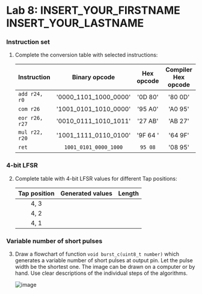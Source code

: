 # Lab 8: INSERT_YOUR_FIRSTNAME INSERT_YOUR_LASTNAME

### Instruction set

1. Complete the conversion table with selected instructions:

   | **Instruction** | **Binary opcode** | **Hex opcode** | **Compiler Hex opcode** |
   | :-- | :-: | :-: | :-: |
   | `add r24, r0`  | '0000_1101_1000_0000' | '0D 80'  | '80 0D' |
   | `com r26`      | '1001_0101_1010_0000' | '95 A0'  | 'A0 95' |
   | `eor r26, r27` | '0010_0111_1010_1011' | '27 AB'  | 'AB 27' |
   | `mul r22, r20` | '1001_1111_0110_0100' | '9F 64 ' | '64 9F' |
   | `ret`          | `1001_0101_0000_1000` | `95 08`  | '08 95' |

### 4-bit LFSR

2. Complete table with 4-bit LFSR values for different Tap positions:

   | **Tap position** | **Generated values** | **Length** |
   | :-: | :-- | :-: |
   | 4, 3 |  |  |
   | 4, 2 |  |  |
   | 4, 1 |  |  |

### Variable number of short pulses

3. Draw a flowchart of function `void burst_c(uint8_t number)` which generates a variable number of short pulses at output pin. Let the pulse width be the shortest one. The image can be drawn on a computer or by hand. Use clear descriptions of the individual steps of the algorithms.

   ![image](https://user-images.githubusercontent.com/115087529/203099879-409ec3e0-c0f5-4126-9f0d-52ac1913e051.png)
